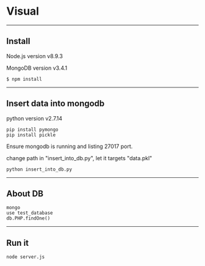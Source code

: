 # Visual
---
## Install

Node.js version v8.9.3

MongoDB version v3.4.1

```
$ npm install
```
---
## Insert data into mongodb

python version v2.7.14

```
pip install pymongo
pip install pickle
```

Ensure mongodb is running and listing 27017 port.

change path in "insert_into_db.py", let it targets "data.pkl"
```
python insert_into_db.py
```
---
## About DB
```
mongo
use test_database
db.PHP.findOne()
```
---
## Run it
```
node server.js
```